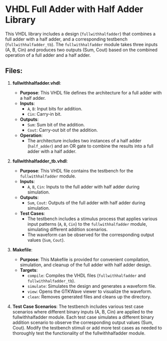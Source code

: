 # VHDL Full Adder with Half Adder Library

This VHDL library includes a design (`fullwithhalfadder`) that combines a full adder with a half adder, and a corresponding testbench (`fullwithhalfadder_tb`). The `fullwithhalfadder` module takes three inputs (A, B, Cin) and produces two outputs (Sum, Cout) based on the combined operation of a full adder and a half adder.

## Files:

1. **fullwithhalfadder.vhdl**:
   - **Purpose**: This VHDL file defines the architecture for a full adder with a half adder.
   - **Inputs**:
     - `A`, `B`: Input bits for addition.
     - `Cin`: Carry-in bit.
   - **Outputs**:
     - `Sum`: Sum bit of the addition.
     - `Cout`: Carry-out bit of the addition.
   - **Operation**:
     - The architecture includes two instances of a half adder (`half_adder`) and an OR gate to combine the results into a full adder with a half adder.

2. **fullwithhalfadder_tb.vhdl**:
   - **Purpose**: This VHDL file contains the testbench for the `fullwithhalfadder` module.
   - **Inputs**:
     - `A`, `B`, `Cin`: Inputs to the full adder with half adder during simulation.
   - **Outputs**:
     - `Sum`, `Cout`: Outputs of the full adder with half adder during simulation.
   - **Test Cases**:
     - The testbench includes a stimulus process that applies various input patterns (`A`, `B`, `Cin`) to the `fullwithhalfadder` module, simulating different addition scenarios.
     - The waveform can be observed for the corresponding output values (`Sum`, `Cout`).

3. **Makefile**:
   - **Purpose**: This Makefile is provided for convenient compilation, simulation, and cleanup of the full adder with half adder design.
   - **Targets**:
     - `compile`: Compiles the VHDL files (`fullwithhalfadder` and `fullwithhalfadder_tb`).
     - `simulate`: Simulates the design and generates a waveform file.
     - `view`: Opens the GTKWave viewer to visualize the waveform.
     - `clean`: Removes generated files and cleans up the directory.

4.  **Test Case Scenarios**:
The testbench includes various test case scenarios where different binary inputs (A, B, Cin) are applied to the fullwithhalfadder module.
Each test case simulates a different binary addition scenario to observe the corresponding output values (Sum, Cout).
Modify the testbench stimuli or add more test cases as needed to thoroughly test the functionality of the fullwithhalfadder module.